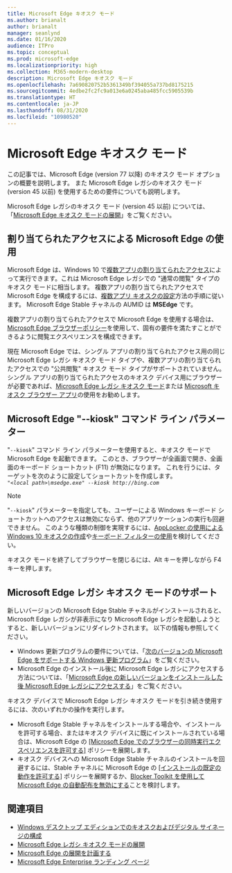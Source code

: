```yaml
---
title: Microsoft Edge キオスク モード
ms.author: brianalt
author: brianalt
manager: seanlynd
ms.date: 01/16/2020
audience: ITPro
ms.topic: conceptual
ms.prod: microsoft-edge
ms.localizationpriority: high
ms.collection: M365-modern-desktop
description: Microsoft Edge キオスク モード
ms.openlocfilehash: 7a690820752b5361349bf394055a737bd8175215
ms.sourcegitcommit: 4edbe2fc2fc9a013e6a0245aba485fcc5905539b
ms.translationtype: HT
ms.contentlocale: ja-JP
ms.lasthandoff: 08/31/2020
ms.locfileid: "10980520"
---
```

# Microsoft Edge キオスク モード

この記事では、Microsoft Edge (version 77 以降) のキオスク モード オプションの概要を説明します。 また Microsoft Edge レガシのキオスク モード (version 45 以前) を使用するための要件についても説明します。

Microsoft Edge レガシのキオスク モード (version 45 以前) については、「[Microsoft Edge キオスク モードの展開](https://aka.ms/edgekioskmode)」をご覧ください。

## 割り当てられたアクセスによる Microsoft Edge の使用

Microsoft Edge は、Windows 10 で[複数アプリの割り当てられたアクセス](https://docs.microsoft.com/windows/configuration/lock-down-windows-10-to-specific-apps)によって実行できます。これは Microsoft Edge レガシでの "通常の閲覧" タイプのキオスク モードに相当します。 複数アプリの割り当てられたアクセスで Microsoft Edge を構成するには、[複数アプリ キオスクの設定](https://docs.microsoft.com/windows/configuration/lock-down-windows-10-to-specific-apps)方法の手順に従います。 Microsoft Edge Stable チャネルの AUMID は **MSEdge** です。

複数アプリの割り当てられたアクセスで Microsoft Edge を使用する場合は、[Microsoft Edge ブラウザーポリシー](microsoft-edge-policies.md)を使用して、固有の要件を満たすことができるように閲覧エクスペリエンスを構成できます。

現在 Microsoft Edge では、シングル アプリの割り当てられたアクセス用の同じ Microsoft Edge レガシ キオスク モード タイプや、複数アプリの割り当てられたアクセスでの "公共閲覧" キオスク モード タイプがサポートされていません。 シングル アプリの割り当てられたアクセスのキオスク デバイス用にブラウザーが必要であれば、[Microsoft Edge レガシ キオスク モード](https://aka.ms/edgekioskmode)または [Microsoft キオスク ブラウザー アプリ](https://www.microsoft.com/p/kiosk-browser/9ngb5s5xg2kp?activetab=pivot:overviewtab)の使用をお勧めします。 

## Microsoft Edge "--kiosk" コマンド ライン パラメーター

"`--kiosk`" コマンド ライン パラメーターを使用すると、キオスク モードで Microsoft Edge を起動できます。 このとき、ブラウザーが全画面で開き、全画面のキーボード ショートカット (F11) が無効になります。 これを行うには、ターゲットを次のように設定してショートカットを作成します。<br>
*`"<local path>\msedge.exe" --kiosk http://bing.com`*

> [!NOTE]
> "`--kiosk`" パラメーターを指定しても、ユーザーによる Windows キーボード ショートカットへのアクセスは無効にならず、他のアプリケーションの実行も回避できません。 このような種類の制御を実現するには、[AppLocker の使用による Windows 10 キオスクの作成](https://docs.microsoft.com/windows/configuration/lock-down-windows-10-applocker)や[キーボード フィルターの使用](https://docs.microsoft.com/windows-hardware/customize/enterprise/keyboardfilter)を検討してください。

キオスク モードを終了してブラウザーを閉じるには、Alt キーを押しながら F4 キーを押します。

## Microsoft Edge レガシ キオスク モードのサポート

新しいバージョンの Microsoft Edge Stable チャネルがインストールされると、Microsoft Edge レガシが非表示になり Microsoft Edge レガシを起動しようとすると、新しいバージョンにリダイレクトされます。 以下の情報も参照してください。

- Windows 更新プログラムの要件については、「[次のバージョンの Microsoft Edge をサポートする Windows 更新プログラム](microsoft-edge-sysupdate-windows-updates.md)」をご覧ください。 
- Microsoft Edge のインストール後に Microsoft Edge レガシにアクセスする方法については、「[Microsoft Edge の新しいバージョンをインストールした後 Microsoft Edge レガシにアクセスする](microsoft-edge-sysupdate-access-old-edge.md)」をご覧ください。
 
キオスク デバイスで Microsoft Edge レガシ キオスク モードを引き続き使用するには、次のいずれかの操作を実行します。 

- Microsoft Edge Stable チャネルをインストールする場合や、インストールを許可する場合、またはキオスク デバイスに既にインストールされている場合は、Microsoft Edge の [[Microsoft Edge でのブラウザーの同時実行エクスペリエンスを許可する]](https://docs.microsoft.com/deployedge/microsoft-edge-update-policies#allowsxs) ポリシーを展開します。
- キオスク デバイスへの Microsoft Edge Stable チャネルのインストールを回避するには、Stable チャネルに Microsoft Edge の [[インストールの既定の動作を許可する]](https://docs.microsoft.com/deployedge/microsoft-edge-update-policies#allow-installation-default) ポリシーを展開するか、[Blocker Toolkit を使用して Microsoft Edge の自動配布を無効にする](microsoft-edge-blocker-toolkit.md)ことを検討します。 

## 関連項目

- [Windows デスクトップ エディションでのキオスクおよびデジタル サイネージの構成](https://docs.microsoft.com/windows/configuration/kiosk-methods)
- [Microsoft Edge レガシ キオスク モードの展開](https://aka.ms/edgekioskmode) 
- [Microsoft Edge の展開を計画する](deploy-edge-plan-deployment.md)
- [Microsoft Edge Enterprise ランディング ページ](https://aka.ms/EdgeEnterprise)
